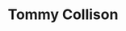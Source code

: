 ---
layout: post
title: Tommy Collison
school: NYU
major: Major?
image: https://static.squarespace.com/static/50354720c4aa2d2d3150d3d8/t/53d8335be4b0ba978ec8d489/1406677857729/?format=300w
position: Communications
positionURL: http://www.techatnyu.org/position
twitter: 
email: t@NYU email?
graduate: 2016
---